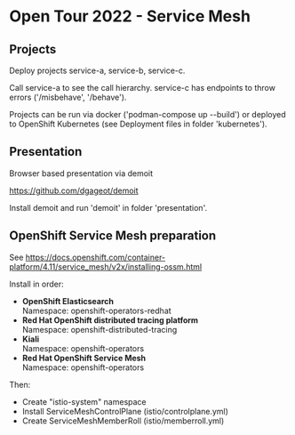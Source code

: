 # Open Tour 2022 - Service Mesh

## Projects

Deploy projects service-a, service-b, service-c.

Call service-a to see the call hierarchy. service-c has endpoints to throw errors ('/misbehave', '/behave').

Projects can be run via docker ('podman-compose up --build') or deployed to OpenShift Kubernetes (see Deployment files in folder 'kubernetes').


## Presentation

Browser based presentation via demoit

https://github.com/dgageot/demoit

Install demoit and run 'demoit' in folder 'presentation'.

## OpenShift Service Mesh preparation

See https://docs.openshift.com/container-platform/4.11/service_mesh/v2x/installing-ossm.html

Install in order:

* **OpenShift Elasticsearch**  
Namespace: openshift-operators-redhat
* **Red Hat OpenShift distributed tracing platform**  
Namespace: openshift-distributed-tracing
* **Kiali**  
Namespace: openshift-operators
* **Red Hat OpenShift Service Mesh**  
Namespace: openshift-operators

Then:

* Create "istio-system" namespace
* Install ServiceMeshControlPlane (istio/controlplane.yml)
* Create ServiceMeshMemberRoll (istio/memberroll.yml)
